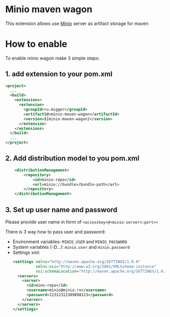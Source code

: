 Minio maven wagon
=================
This extension allows use [Minio][minio] server as artifact storage for maven

# How to enable
To enable minio wagon make 3 simple steps:

## 1. add extension to your pom.xml
```xml
<project>
  ...
  <build>
    <extensions>
      <extension>
        <groupId>ru.migger</groupId>
        <artifactId>minio-maven-wagon</artifactId>
        <version>${minio-maven-wagon}</version>
      </extension>
    </extensions>
  </build>
  ...
</project>
```
## 2. Add distribution model to you pom.xml
```xml
    <distributionManagement>
        <repository>
            <id>minio-repo</id>
            <url>minio://bundle>/bundle-path</url>
        </repository>
    </distributionManagement>
```

## 3. Set up user name and password
Please provide user name in form of `<accesskey>@<minio-server<:port>>`
 
There is 3 way how to pass user and password:
* Environment variables: `MINIO_USER` and `MINIO_PASSWORD` 
* System variables (-D...): `minio.user` and `minio.password` 
* Settings xml:
    ```xml
    <settings xmlns="http://maven.apache.org/SETTINGS/1.0.0"
              xmlns:xsi="http://www.w3.org/2001/XMLSchema-instance"
              xsi:schemaLocation="http://maven.apache.org/SETTINGS/1.0.0 http://maven.apache.org/xsd/settings-1.0.0.xsd">
      <servers>
        <server>
          <id>mino-repo</id>
          <username>minio@minio.ru</username>
          <password>12312312309898123</password>
        </server>
      </servers>
    </settings>
    
    ```


[minio]: https://github.com/minio/minio
